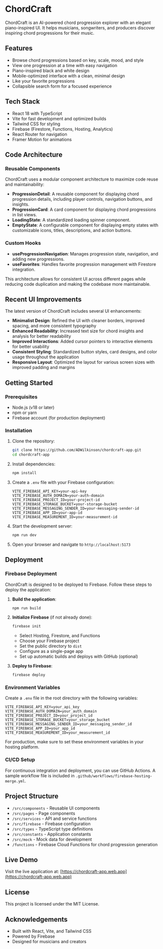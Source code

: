 # ChordCraft

ChordCraft is an AI-powered chord progression explorer with an elegant piano-inspired UI. It helps musicians, songwriters, and producers discover inspiring chord progressions for their music.

## Features

- Browse chord progressions based on key, scale, mood, and style
- View one progression at a time with easy navigation
- Piano-inspired black and white design
- Mobile-optimized interface with a clean, minimal design
- Like your favorite progressions
- Collapsible search form for a focused experience

## Tech Stack

- React 18 with TypeScript
- Vite for fast development and optimized builds
- Tailwind CSS for styling
- Firebase (Firestore, Functions, Hosting, Analytics)
- React Router for navigation
- Framer Motion for animations

## Code Architecture

### Reusable Components

ChordCraft uses a modular component architecture to maximize code reuse and maintainability:

- **ProgressionDetail**: A reusable component for displaying chord progression details, including player controls, navigation buttons, and insights.
- **ProgressionCard**: A card component for displaying chord progressions in list views.
- **LoadingState**: A standardized loading spinner component.
- **EmptyState**: A configurable component for displaying empty states with customizable icons, titles, descriptions, and action buttons.

### Custom Hooks

- **useProgressionNavigation**: Manages progression state, navigation, and adding new progressions.
- **useFavorites**: Handles favorite progression management with Firestore integration.

This architecture allows for consistent UI across different pages while reducing code duplication and making the codebase more maintainable.

## Recent UI Improvements

The latest version of ChordCraft includes several UI enhancements:

- **Minimalist Design**: Refined the UI with cleaner borders, improved spacing, and more consistent typography
- **Enhanced Readability**: Increased text size for chord insights and analysis for better readability
- **Improved Interactions**: Added cursor pointers to interactive elements for better usability
- **Consistent Styling**: Standardized button styles, card designs, and color usage throughout the application
- **Responsive Layout**: Optimized the layout for various screen sizes with improved padding and margins

## Getting Started

### Prerequisites

- Node.js (v18 or later)
- npm or yarn
- Firebase account (for production deployment)

### Installation

1. Clone the repository:

   ```bash
   git clone https://github.com/ADWilkinson/chordcraft-app.git
   cd chordcraft-app
   ```

2. Install dependencies:

   ```bash
   npm install
   ```

3. Create a `.env` file with your Firebase configuration:

   ```env
   VITE_FIREBASE_API_KEY=your-api-key
   VITE_FIREBASE_AUTH_DOMAIN=your-auth-domain
   VITE_FIREBASE_PROJECT_ID=your-project-id
   VITE_FIREBASE_STORAGE_BUCKET=your-storage-bucket
   VITE_FIREBASE_MESSAGING_SENDER_ID=your-messaging-sender-id
   VITE_FIREBASE_APP_ID=your-app-id
   VITE_FIREBASE_MEASUREMENT_ID=your-measurement-id
   ```

4. Start the development server:

   ```bash
   npm run dev
   ```

5. Open your browser and navigate to `http://localhost:5173`

## Deployment

### Firebase Deployment

ChordCraft is designed to be deployed to Firebase. Follow these steps to deploy the application:

1. **Build the application**:

   ```bash
   npm run build
   ```

2. **Initialize Firebase** (if not already done):

   ```bash
   firebase init
   ```

   - Select Hosting, Firestore, and Functions
   - Choose your Firebase project
   - Set the public directory to `dist`
   - Configure as a single-page app
   - Set up automatic builds and deploys with GitHub (optional)

3. **Deploy to Firebase**:

   ```bash
   firebase deploy
   ```

### Environment Variables

Create a `.env` file in the root directory with the following variables:

```env
VITE_FIREBASE_API_KEY=your_api_key
VITE_FIREBASE_AUTH_DOMAIN=your_auth_domain
VITE_FIREBASE_PROJECT_ID=your_project_id
VITE_FIREBASE_STORAGE_BUCKET=your_storage_bucket
VITE_FIREBASE_MESSAGING_SENDER_ID=your_messaging_sender_id
VITE_FIREBASE_APP_ID=your_app_id
VITE_FIREBASE_MEASUREMENT_ID=your_measurement_id
```

For production, make sure to set these environment variables in your hosting platform.

### CI/CD Setup

For continuous integration and deployment, you can use GitHub Actions. A sample workflow file is included in `.github/workflows/firebase-hosting-merge.yml`.

## Project Structure

- `/src/components` - Reusable UI components
- `/src/pages` - Page components
- `/src/services` - API and service functions
- `/src/firebase` - Firebase configuration
- `/src/types` - TypeScript type definitions
- `/src/constants` - Application constants
- `/src/mock` - Mock data for development
- `/functions` - Firebase Cloud Functions for chord progression generation

## Live Demo

Visit the live application at: [https://chordcraft-app.web.app](https://chordcraft-app.web.app)

## License

This project is licensed under the MIT License.

## Acknowledgements

- Built with React, Vite, and Tailwind CSS
- Powered by Firebase
- Designed for musicians and creators
